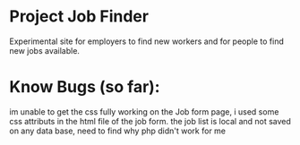 # Project Job Finder

Experimental site for employers to find new workers and for people to find new jobs available.

# Know Bugs (so far):

im unable to get the css fully working on the Job form page, i used some css attributs in the html file of the job form.
the job list is local and not saved on any data base, need to find why php didn't work for me


